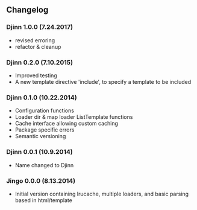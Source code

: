 ## Changelog

### Djinn 1.0.0 (7.24.2017)

- revised erroring
- refactor & cleanup

### Djinn 0.2.0 (7.10.2015)

- Improved testing
- A new template directive 'include', to specify a template to be included

### Djinn 0.1.0 (10.22.2014)

- Configuration functions
- Loader dir & map loader ListTemplate functions
- Cache interface allowing custom caching
- Package specific errors
- Semantic versioning


### Djinn 0.0.1 (10.9.2014)

- Name changed to Djinn


### Jingo 0.0.0 (8.13.2014)

- Initial version containing lrucache, multiple loaders, and basic parsing based in html/template
